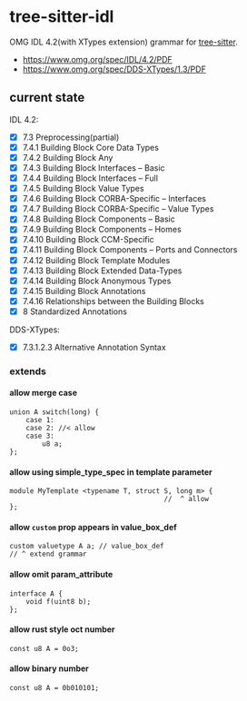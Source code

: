 # tree-sitter-idl

OMG IDL 4.2(with XTypes extension) grammar for [tree-sitter](https://github.com/tree-sitter/tree-sitter).

- https://www.omg.org/spec/IDL/4.2/PDF
- https://www.omg.org/spec/DDS-XTypes/1.3/PDF

## current state

IDL 4.2:

- [x] 7.3 Preprocessing(partial)
- [x] 7.4.1 Building Block Core Data Types
- [x] 7.4.2 Building Block Any
- [x] 7.4.3 Building Block Interfaces – Basic
- [x] 7.4.4 Building Block Interfaces – Full
- [x] 7.4.5 Building Block Value Types
- [x] 7.4.6 Building Block CORBA-Specific – Interfaces
- [x] 7.4.7 Building Block CORBA-Specific – Value Types
- [x] 7.4.8 Building Block Components – Basic
- [x] 7.4.9 Building Block Components – Homes
- [x] 7.4.10 Building Block CCM-Specific
- [x] 7.4.11 Building Block Components – Ports and Connectors
- [x] 7.4.12 Building Block Template Modules
- [x] 7.4.13 Building Block Extended Data-Types
- [x] 7.4.14 Building Block Anonymous Types
- [x] 7.4.15 Building Block Annotations
- [x] 7.4.16 Relationships between the Building Blocks
- [x] 8 Standardized Annotations

DDS-XTypes:

- [x] 7.3.1.2.3 Alternative Annotation Syntax

### extends

#### allow merge case

```idl
union A switch(long) {
    case 1:
    case 2: //< allow
    case 3:
        u8 a;
};
```

#### allow using simple_type_spec in template parameter

```idl
module MyTemplate <typename T, struct S, long m> {
                                      //  ^ allow
};
```

#### allow `custom` prop appears in value_box_def

```idl
custom valuetype A a; // value_box_def
// ^ extend grammar
```

#### allow omit param_attribute

```idl
interface A {
    void f(uint8 b);
};
```

#### allow rust style oct number

```idl
const u8 A = 0o3;
```

#### allow binary number

```idl
const u8 A = 0b010101;
```
